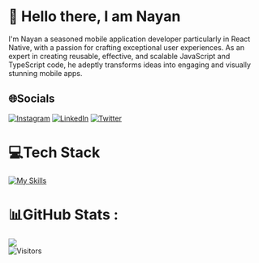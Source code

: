 # :wave: Hello there, I am <b>Nayan</b>


I'm Nayan a seasoned mobile application developer particularly in React Native, with a passion for crafting exceptional user experiences. As an expert in creating reusable, effective, and scalable JavaScript and TypeScript code, he adeptly transforms ideas into engaging and visually stunning mobile apps.



## 🌐Socials
[![Instagram](https://img.shields.io/badge/Instagram-%23E4405F.svg?logo=Instagram&logoColor=white)](https://www.instagram.com/_nayan.dey_/)
[![LinkedIn](https://img.shields.io/badge/LinkedIn-%230077B5.svg?logo=linkedin&logoColor=white)](https://www.linkedin.com/in/nayan-dey44/)
[![Twitter](https://img.shields.io/badge/Twitter-%231DA1F2.svg?logo=Twitter&logoColor=white)](https://twitter.com/NayanJpg)

# 💻Tech Stack
[![My Skills](https://skillicons.dev/icons?i=js,tailwind,react,nextjs,typescript&theme=dark)](https://skillicons.dev)

# 📊GitHub Stats :
![](https://github-readme-stats.vercel.app/api?username=nayan-dey&theme=tokyonight&hide_border=true&include_all_commits=false&count_private=true)<br/>
![Visitors](https://api.visitorbadge.io/api/visitors?path=https%3A%2F%2Fgithub.com%2Fnayan-dey&countColor=%23263759)

